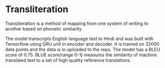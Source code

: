 # Transliteration

Transliteration is a method of mapping from one system of writing to another based on phonetic similarity.

The model transcripts English language text to Hindi and was built with Tensorflow using GRU unit in encoder and decoder. It is trained on 32000 data points and the data is in uploaded to the repo. The model has a BLEU score of 0.75. BLUE score(range 0-1) measures the similarity of machine translated text to a set of high quality reference translations.  


